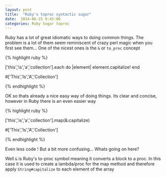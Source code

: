 ```yaml
--- 
layout: post 
title:  "Ruby's toproc syntactic sugar" 
date:  2014-06-15 9:45:00 
categories: Ruby Sugar toproc
---
```


Ruby has a lot of great idiomatic ways to doing common things. The problem is a lot of them seem reminiscent of crazy perl magic when you first see them... One of the nicest ones is the `&` or `to_proc` concept

{% highlight ruby %}

['this','is','a','collection'].each do |element|
	element.capitalize!
end

#['This','Is','A','Collection']

{% endhighlight %}

OK so thats already a nice easy way of doing things. Its clear and concise, however in Ruby there is an even easier way

{% highlight ruby %}

['this','is','a','collection'].map(&:capitalize)

#['This','Is','A','Collection']

{% endhighlight %}

Even less code ! But a bit more confusing... Whats going on here? 

Well `&` is Ruby's to-proc symbol meaning it converts a block to a proc. In this case it is used to create a lambda/proc for the map method and therefore apply `String#capitalize` to each element of the array